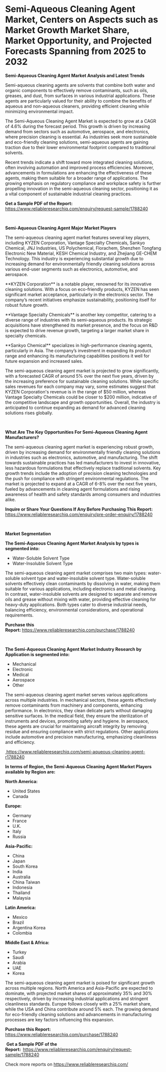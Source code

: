 <p><h1>Semi-Aqueous Cleaning Agent Market, Centers on Aspects such as Market Growth Market Share, Market Opportunity, and Projected Forecasts Spanning from 2025 to 2032</h1></p><p><strong>Semi-Aqueous Cleaning Agent Market Analysis and Latest Trends</strong></p>
<p><p>Semi-aqueous cleaning agents are solvents that combine both water and organic components to effectively remove contaminants, such as oils, greases, and dust, from surfaces in various industrial applications. These agents are particularly valued for their ability to combine the benefits of aqueous and non-aqueous cleaners, providing efficient cleaning while minimizing environmental impact.</p><p>The Semi-Aqueous Cleaning Agent Market is expected to grow at a CAGR of 4.6% during the forecast period. This growth is driven by increasing demand from sectors such as automotive, aerospace, and electronics, where precision cleaning is essential. As industries seek more sustainable and eco-friendly cleaning solutions, semi-aqueous agents are gaining traction due to their lower environmental footprint compared to traditional solvents.</p><p>Recent trends indicate a shift toward more integrated cleaning solutions, often involving automation and improved process efficiencies. Moreover, advancements in formulations are enhancing the effectiveness of these agents, making them suitable for a broader range of applications. The growing emphasis on regulatory compliance and workplace safety is further propelling innovation in the semi-aqueous cleaning sector, positioning it as a vital component of sustainable industrial cleaning practices.</p></p>
<p><strong>Get a Sample PDF of the Report:&nbsp;</strong> <a href="https://www.reliableresearchiq.com/enquiry/request-sample/1788240?utm_campaign=2249&utm_medium=2&utm_source=Github&utm_content=ia&utm_term=02022025&utm_id=semi-aqueous-cleaning-agent">https://www.reliableresearchiq.com/enquiry/request-sample/1788240</a></p>
<p>&nbsp;</p>
<p><strong>Semi-Aqueous Cleaning Agent Major Market Players</strong></p>
<p><p>The semi-aqueous cleaning agent market features several key players, including KYZEN Corporation, Vantage Specialty Chemicals, Sankyo Chemical, JNJ Industries, US Polychemical, Florachem, Shenzhen Tongfang Electronic New Material, KESH Chemical Industry, and Zhejiang GE-CHEM Technology. This industry is experiencing substantial growth due to increasing demand for environmentally friendly cleaning solutions across various end-user segments such as electronics, automotive, and aerospace.</p><p>**KYZEN Corporation** is a notable player, renowned for its innovative cleaning solutions. With a focus on eco-friendly products, KYZEN has seen significant market acceptance, particularly in the electronics sector. The company’s recent initiatives emphasize sustainability, positioning itself for robust future growth.</p><p>**Vantage Specialty Chemicals** is another key competitor, catering to a diverse range of industries with its semi-aqueous products. Its strategic acquisitions have strengthened its market presence, and the focus on R&D is expected to drive revenue growth, targeting a larger market share in specialty chemicals.</p><p>**Sankyo Chemical** specializes in high-performance cleaning agents, particularly in Asia. The company’s investment in expanding its product range and enhancing its manufacturing capabilities positions it well for future expansion and increased sales.</p><p>The semi-aqueous cleaning agent market is projected to grow significantly, with a forecasted CAGR of around 5% over the next five years, driven by the increasing preference for sustainable cleaning solutions. While specific sales revenues for each company may vary, some estimates suggest that KYZEN Corporation's revenue is in the range of $50 million, whereas Vantage Specialty Chemicals could be closer to $200 million, indicative of the competitive landscape and growth opportunities. Overall, the industry is anticipated to continue expanding as demand for advanced cleaning solutions rises globally.</p></p>
<p>&nbsp;</p>
<p><strong>What Are The Key Opportunities For Semi-Aqueous Cleaning Agent Manufacturers?</strong></p>
<p><p>The semi-aqueous cleaning agent market is experiencing robust growth, driven by increasing demand for environmentally friendly cleaning solutions in industries such as electronics, automotive, and manufacturing. The shift towards sustainable practices has led manufacturers to invest in innovative, less hazardous formulations that effectively replace traditional solvents. Key growth trends include the adoption of precision cleaning technologies and the push for compliance with stringent environmental regulations. The market is projected to expand at a CAGR of 6-8% over the next five years, fueled by advancements in cleaning agent formulations and rising awareness of health and safety standards among consumers and industries alike.</p></p>
<p><strong>Inquire or Share Your Questions If Any Before Purchasing This Report:</strong> <a href="https://www.reliableresearchiq.com/enquiry/pre-order-enquiry/1788240?utm_campaign=2249&utm_medium=2&utm_source=Github&utm_content=ia&utm_term=02022025&utm_id=semi-aqueous-cleaning-agent">https://www.reliableresearchiq.com/enquiry/pre-order-enquiry/1788240</a></p>
<p>&nbsp;</p>
<p><strong>Market Segmentation</strong></p>
<p><strong>The Semi-Aqueous Cleaning Agent Market Analysis by types is segmented into:</strong></p>
<p><ul><li>Water-Soluble Solvent Type</li><li>Water-Insoluble Solvent Type</li></ul></p>
<p><p>The semi-aqueous cleaning agent market comprises two main types: water-soluble solvent type and water-insoluble solvent type. Water-soluble solvents effectively clean contaminants by dissolving in water, making them suitable for various applications, including electronics and metal cleaning. In contrast, water-insoluble solvents are designed to separate and remove oils and grease without mixing with water, providing effective cleaning for heavy-duty applications. Both types cater to diverse industrial needs, balancing efficiency, environmental considerations, and operational requirements.</p></p>
<p><strong>Purchase this Report:&nbsp;</strong><a href="https://www.reliableresearchiq.com/purchase/1788240?utm_campaign=2249&utm_medium=2&utm_source=Github&utm_content=ia&utm_term=02022025&utm_id=semi-aqueous-cleaning-agent">https://www.reliableresearchiq.com/purchase/1788240</a></p>
<p>&nbsp;</p>
<p><strong>The Semi-Aqueous Cleaning Agent Market Industry Research by Application is segmented into:</strong></p>
<p><ul><li>Mechanical</li><li>Electronic</li><li>Medical</li><li>Aerospace</li><li>Other</li></ul></p>
<p><p>The semi-aqueous cleaning agent market serves various applications across multiple industries. In mechanical sectors, these agents effectively remove contaminants from machinery and components, enhancing performance. In electronics, they clean delicate parts without damaging sensitive surfaces. In the medical field, they ensure the sterilization of instruments and devices, promoting safety and hygiene. In aerospace, these agents are crucial for maintaining aircraft integrity by removing residue and ensuring compliance with strict regulations. Other applications include automotive and precision manufacturing, emphasizing cleanliness and efficiency.</p></p>
<p><a href="https://www.reliableresearchiq.com/semi-aqueous-cleaning-agent-r1788240?utm_campaign=2249&utm_medium=2&utm_source=Github&utm_content=ia&utm_term=02022025&utm_id=semi-aqueous-cleaning-agent">&nbsp;https://www.reliableresearchiq.com/semi-aqueous-cleaning-agent-r1788240</a></p>
<p><strong>In terms of Region, the Semi-Aqueous Cleaning Agent Market Players available by Region are:</strong></p>
<p>
    <p> <strong> North America: </strong>
        <ul>
            <li>United States</li>
            <li>Canada</li>
        </ul>
        </p> 
    <p> <strong> Europe: </strong>
        <ul>
            <li>Germany</li>
            <li>France</li>
            <li>U.K.</li>
            <li>Italy</li>
            <li>Russia</li>
        </ul>
        </p> 
    <p> <strong> Asia-Pacific: </strong>
        <ul>
            <li>China</li>
            <li>Japan</li>
            <li>South Korea</li>
            <li>India</li>
            <li>Australia</li>
            <li>China Taiwan</li>
            <li>Indonesia</li>
            <li>Thailand</li>
            <li>Malaysia</li>
        </ul>
        </p> 
    <p> <strong> Latin America: </strong>
        <ul>
            <li>Mexico</li>
            <li>Brazil</li>
            <li>Argentina Korea</li>
            <li>Colombia</li>
        </ul>
        </p> 
    <p> <strong> Middle East & Africa: </strong>
        <ul>
            <li>Turkey</li>
            <li>Saudi</li>
            <li>Arabia</li>
            <li>UAE</li>
            <li>Korea</li>
        </ul>
    </p>
    </p>
<p><p>The semi-aqueous cleaning agent market is poised for significant growth across multiple regions. North America and Asia-Pacific are expected to dominate, with projected market shares of approximately 35% and 30% respectively, driven by increasing industrial applications and stringent cleanliness standards. Europe follows closely with a 25% market share, while the USA and China contribute around 5% each. The growing demand for eco-friendly cleaning solutions and advancements in manufacturing processes are key factors influencing this expansion.</p></p>
<p><strong>Purchase this Report: </strong><a href="https://www.reliableresearchiq.com/purchase/1788240?utm_campaign=2249&utm_medium=2&utm_source=Github&utm_content=ia&utm_term=02022025&utm_id=semi-aqueous-cleaning-agent">https://www.reliableresearchiq.com/purchase/1788240</a></p>
<p>&nbsp;<strong>Get a Sample PDF of the Report:&nbsp;&nbsp;</strong><a href="https://www.reliableresearchiq.com/enquiry/request-sample/1788240?utm_campaign=2249&utm_medium=2&utm_source=Github&utm_content=ia&utm_term=02022025&utm_id=semi-aqueous-cleaning-agent">https://www.reliableresearchiq.com/enquiry/request-sample/1788240</a></p>
<p><strong></strong></p>
<p>Check more reports on <a href="https://www.reliableresearchiq.com/?utm_campaign=2249&utm_medium=2&utm_source=Github&utm_content=ia&utm_term=02022025&utm_id=semi-aqueous-cleaning-agent">https://www.reliableresearchiq.com/</a></p>